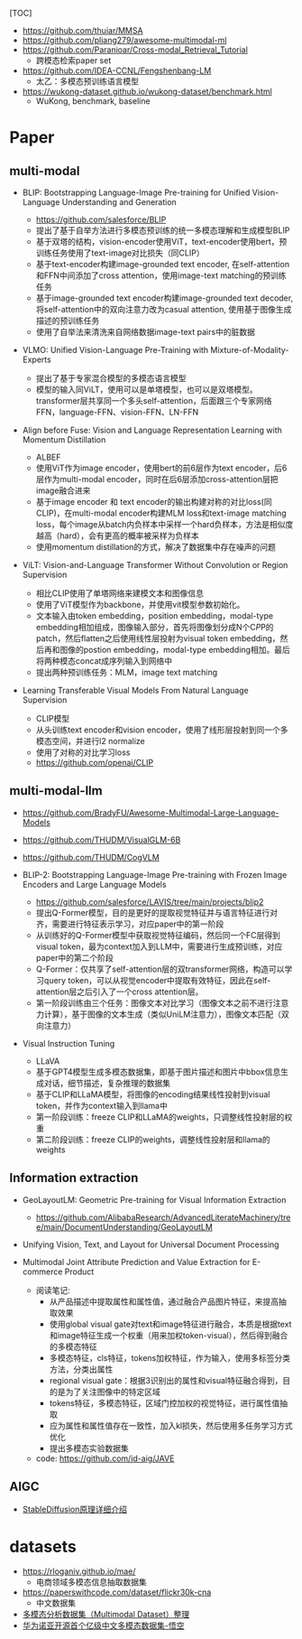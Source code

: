[TOC]




- https://github.com/thuiar/MMSA
- https://github.com/pliang279/awesome-multimodal-ml
- https://github.com/Paranioar/Cross-modal_Retrieval_Tutorial
  - 跨模态检索paper set
- https://github.com/IDEA-CCNL/Fengshenbang-LM
  - 太乙：多模态预训练语言模型
- https://wukong-dataset.github.io/wukong-dataset/benchmark.html
  - WuKong, benchmark, baseline


# Paper

## multi-modal 



- BLIP: Bootstrapping Language-Image Pre-training for Unified Vision-Language Understanding and Generation
  - https://github.com/salesforce/BLIP
  - 提出了基于自举方法进行多模态预训练的统一多模态理解和生成模型BLIP
  - 基于双塔的结构，vision-encoder使用ViT，text-encoder使用bert，预训练任务使用了text-image对比损失（同CLIP）
  - 基于text-encoder构建image-grounded text encoder, 在self-attention和FFN中间添加了cross attention，使用image-text matching的预训练任务
  - 基于image-grounded text encoder构建image-grounded text decoder, 将self-attention中的双向注意力改为casual attention, 使用基于图像生成描述的预训练任务
  - 使用了自举法来清洗来自网络数据image-text pairs中的脏数据

- VLMO: Unified Vision-Language Pre-Training with Mixture-of-Modality-Experts
  - 提出了基于专家混合模型的多模态语言模型
  - 模型的输入同ViLT，使用可以是单塔模型，也可以是双塔模型。transformer层共享同一个多头self-attention，后面跟三个专家网络FFN，language-FFN、vision-FFN、LN-FFN



- Align before Fuse: Vision and Language Representation Learning with Momentum Distillation
  - ALBEF
  - 使用ViT作为image encoder，使用bert的前6层作为text encoder，后6层作为multi-modal encoder，同时在后6层添加cross-attention层把image融合进来
  - 基于image encoder 和 text encoder的输出构建对称的对比loss(同CLIP)，在multi-modal encoder构建MLM loss和text-image matching loss，每个image从batch内负样本中采样一个hard负样本，方法是相似度越高（hard），会有更高的概率被采样为负样本
  - 使用momentum distillation的方式，解决了数据集中存在噪声的问题

- ViLT: Vision-and-Language Transformer Without Convolution or Region Supervision
  - 相比CLIP使用了单塔网络来建模文本和图像信息
  - 使用了ViT模型作为backbone，并使用vit模型参数初始化。
  - 文本输入由token embedding，position embedding，modal-type embedding相加组成，图像输入部分，首先将图像划分成N个C*P*P的patch，然后flatten之后使用线性层投射为visual token embedding，然后再和图像的postion embedding，modal-type embedding相加。最后将两种模态concat成序列输入到网络中
  - 提出两种预训练任务：MLM，image text matching

- Learning Transferable Visual Models From Natural Language Supervision
  - CLIP模型
  - 从头训练text encoder和vision encoder，使用了线形层投射到同一个多模态空间，并进行l2 normalize
  - 使用了对称的对比学习loss
  - https://github.com/openai/CLIP


## multi-modal-llm

- https://github.com/BradyFU/Awesome-Multimodal-Large-Language-Models
- https://github.com/THUDM/VisualGLM-6B
- https://github.com/THUDM/CogVLM




- BLIP-2: Bootstrapping Language-Image Pre-training with Frozen Image Encoders and Large Language Models
  - https://github.com/salesforce/LAVIS/tree/main/projects/blip2
  - 提出Q-Former模型，目的是更好的提取视觉特征并与语言特征进行对齐，需要进行特征表示学习，对应paper中的第一阶段
  - 从训练好的Q-Former模型中获取视觉特征编码，然后同一个FC层得到visual token，最为context加入到LLM中，需要进行生成预训练，对应paper中的第二个阶段
  - Q-Former：仅共享了self-attention层的双transformer网络，构造可以学习query token，可以从视觉encoder中提取有效特征，因此在self-attention层之后引入了一个cross attention层。
  - 第一阶段训练由三个任务：图像文本对比学习（图像文本之前不进行注意力计算），基于图像的文本生成（类似UniLM注意力），图像文本匹配（双向注意力）

- Visual Instruction Tuning
  - LLaVA
  - 基于GPT4模型生成多模态数据集，即基于图片描述和图片中bbox信息生成对话，细节描述，复杂推理的数据集
  - 基于CLIP和LLaMA模型，将图像的encoding结果线性投射到visual token，并作为context输入到llama中
  - 第一阶段训练：freeze CLIP和LLaMA的weights，只调整线性投射层的权重
  - 第二阶段训练：freeze CLIP的weights，调整线性投射层和llama的weights


## Information extraction



- GeoLayoutLM: Geometric Pre-training for Visual Information Extraction
  - https://github.com/AlibabaResearch/AdvancedLiterateMachinery/tree/main/DocumentUnderstanding/GeoLayoutLM

- Unifying Vision, Text, and Layout for Universal Document Processing



- Multimodal Joint Attribute Prediction and Value Extraction for E-commerce Product
  - 阅读笔记:  
    - 从产品描述中提取属性和属性值，通过融合产品图片特征，来提高抽取效果
    - 使用global visual gate对text和image特征进行融合，本质是根据text和image特征生成一个权重（用来加权token-visual），然后得到融合的多模态特征
    - 多模态特征，cls特征，tokens加权特征，作为输入，使用多标签分类方法，分类出属性
    - regional visual gate：根据3识别出的属性和visual特征融合得到，目的是为了关注图像中的特定区域
    - tokens特征，多模态特征，区域门控加权的视觉特征，进行属性值抽取
    - 应为属性和属性值存在一致性，加入kl损失，然后使用多任务学习方式优化
    - 提出多模态实验数据集
  - code: https://github.com/jd-aig/JAVE


## AIGC

- [StableDiffusion原理详细介绍](https://mp.weixin.qq.com/s/-aQt5JgtrdrgapLxo5YVwg)



# datasets

- https://rloganiv.github.io/mae/
  - 电商领域多模态信息抽取数据集
- https://paperswithcode.com/dataset/flickr30k-cna
  - 中文数据集
- [多模态分析数据集（Multimodal Dataset）整理](https://zhuanlan.zhihu.com/p/189876288)
- [华为诺亚开源首个亿级中文多模态数据集-悟空](https://mp.weixin.qq.com/s/qXwnKCVi01LRjDYpYl9jLw)
